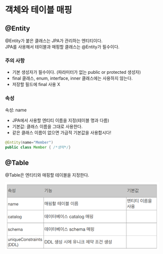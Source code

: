 # 객체와 테이블 매핑

## @Entity

@Entity가 붙은 클래스는 JPA가 관리하는 엔티티이다.   
JPA를 사용해서 테이블과 매핑할 클래스는 @Entity가 필수이다.

### 주의 사항
- 기본 생성자가 필수이다. (파라미터가 없는 public or protected 생성자)
- final 클래스, enum, interface, inner 클래스에는 사용하지 않는다.
- 저장할 필드에 final 사용 X

### 속성
속성: name   

- JPA에서 사용할 엔티티 이름을 지정(테이블 명과 다름)
- 기본값: 클래스 이름을 그대로 사용한다.
- 같은 클래스 이름이 없으면 가급적 기본값을 사용합시다!


```java
@Entity(name="Member")
public class Member { /*생략*/}
```

## @Table
@Table은 엔티티와 매핑할 테이블을 지정한다.

![img.png](images/테이블속성.png)
